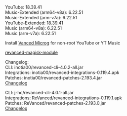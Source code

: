 YouTube: 18.39.41  
Music-Extended (arm64-v8a): 6.22.51  
Music-Extended (arm-v7a): 6.22.51  
YouTube-Extended: 18.39.41  
Music (arm64-v8a): 6.22.51  
Music (arm-v7a): 6.22.51  

Install [Vanced Microg](https://github.com/TeamVanced/VancedMicroG/releases) for non-root YouTube or YT Music  

[revanced-magisk-module](https://github.com/j-hc/revanced-magisk-module)  

Changelog:  
CLI: inotia00/revanced-cli-4.0.2-all.jar  
Integrations: inotia00/revanced-integrations-0.119.4.apk  
Patches: inotia00/revanced-patches-2.193.4.jar  
[Changelog](https://github.com/inotia00/revanced-patches/releases/tag/v2.193.4)

CLI: j-hc/revanced-cli-4.0.1-all.jar  
Integrations: ReVanced/revanced-integrations-0.119.1.apk  
Patches: ReVanced/revanced-patches-2.193.0.jar  
[Changelog](https://github.com/ReVanced/revanced-patches/releases/tag/v2.193.0)  
